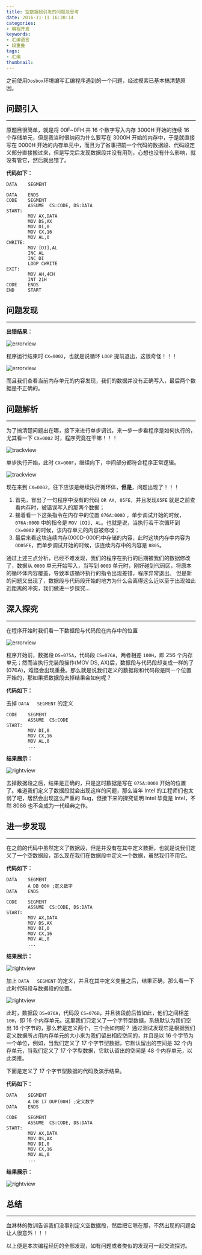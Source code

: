 ```yaml
---
title: 空数据段引发的问题及思考
date: 2016-11-11 16:30:14
categories:
- 编程开发
keywords:
- 汇编语言
- 段重叠
tags:
- 汇编
thumbnail:
---
```


之前使用``Dosbox``环境编写汇编程序遇到的一个问题，经过摸索已基本搞清楚原因。

<!--more-->

## 问题引入

***

原题目很简单，就是将 00F~0FH 共 16 个数字写入内存 3000H 开始的连续 16 个存储单元，但是我当时很纳闷为什么要写在 3000H 开始的内存中，于是就直接写在 0000H 开始的内存单元中，而且为了省事把前一个代码的数据段、代码段定义部分直接搬过来，但是写完后发现数据段并没有用到，心想也没有什么影响，就没有管它，然后就出错了。

**代码如下：**

```
DATA 	SEGMENT

DATA 	ENDS
CODE 	SEGMENT
		ASSUME 	CS:CODE, DS:DATA
START:
		MOV AX,DATA
		MOV DS,AX
		MOV DI,0
		MOV CX,16
		MOV AL,0
CWRITE:
		MOV [DI],AL
		INC AL
		INC DI
		LOOP CWRITE
EXIT:
		MOV AH,4CH
		INT 21H
CODE 	ENDS
END 	START
```
## 问题发现
***
**出错结果：**

![errorview](https://raw.githubusercontent.com/Evandoz/blob/master/Assembly/DosBox001.png)

程序运行结束时 ``CX=0002``，也就是说循环 ``LOOP`` 提前退出，这很奇怪！！！

![errorview](https://raw.githubusercontent.com/Evandoz/blob/master/Assembly/DosBox002.png)

而且我们查看当前内存单元的内容发现，我们的数据并没有正确写入，最后两个数据是不正确的。

## 问题解析
***
为了搞清楚问题出在哪，接下来进行单步调试，来一步一步看程序是如何执行的，尤其看一下 ``CX=0002`` 时，程序究竟在干嘛！！！

![trackview](https://raw.githubusercontent.com/Evandoz/blob/master/Assembly/DosBox003.png)

单步执行开始，此时 ``CX=000F``，继续向下，中间部分都符合程序正常逻辑。

![trackview](https://raw.githubusercontent.com/Evandoz/blob/master/Assembly/DosBox004.png)

现在来到 ``CX=0002``，往下应该是继续执行循环体，**但是**，问题出现了！！！
1. 首先，冒出了一句程序中没有的代码 ``OR AX, 05FE``，并且发现``05FE`` 就是之前查看内存时，被错误写入的那两个数据；
2. 接着看一下这条指令在内存中的位置 ``076A:000D`` ，单步调试开始的时候，``076A:000D`` 中的指令是 ``MOV [DI], AL``。也就是说，当执行若干次循环到 ``CX=0002`` 的时候，该内存单元的内容被修改；
3. 最后来看这块连续内存(000D-000F)中存储的内容，此时这块内存中内容为 ``OD05FE``，而单步调试开始的时候，该连续内存中的内容是 ``8805``。

通过上述三点分析，已经不难发现，我们的程序在执行的后期被我们的数据修改了，数据从 ``0000`` 单元开始写入，当写到 ``000D`` 单元时，刚好碰到代码区，将原本的循环体内容覆盖，导致本该循环执行的指令出现差错，程序异常退出。
但是新的问题又出现了，数据段与代码段开始的地方为什么会离得这么近以至于出现如此近距离的冲突，我们做进一步探究...

## 深入探究
***
在程序开始时我们看一下数据段与代码段在内存中的位置

![errorview](https://raw.githubusercontent.com/Evandoz/blob/master/Assembly/DosBox005.png)

程序开始前，数据段 ``DS=075A``，代码段 ``CS=076A``，两者相差 ``100H``，即 256 个内存单元；然而当执行完装段操作(MOV DS, AX)后，数据段与代码段却变成一样的了(076A)，难怪会出现重叠。那么就是说我们定义的数据段和代码段是同一个位置开始的，那如果把数据段去掉结果会如何呢？

**代码如下：**

去掉 ``DATA 	SEGMENT`` 的定义

```
CODE 	SEGMENT
		ASSUME 	CS:CODE
START:
		MOV DI,0
		MOV CX,16
		MOV AL,0
		...
```
**结果展示：**

![rightview](https://raw.githubusercontent.com/Evandoz/blob/master/Assembly/DosBox006.png)

去掉数据段之后，结果是正确的，只是这时数据是写在 ``075A:0000`` 开始的位置了。难道我们定义了数据段就会出现这样的问题，那么当年 Intel 的工程师们也太弱了吧，居然会出现这么严重的 Bug，但接下来的探究证明 Intel 毕竟是 Intel，不然 8086 也不会成为一代经典之作。

## 进一步发现
***
在之前的代码中虽然定义了数据段，但是并没有在其中定义数据，也就是说我们定义了一个空数据段，那么现在我们在数据段中定义一个数据，虽然我们不用它。

**代码如下：**
```
DATA 	SEGMENT
		A DB 00H ;定义数字
DATA 	ENDS

CODE 	SEGMENT
		ASSUME 	CS:CODE, DS:DATA
START:
		MOV AX,DATA
		MOV DS,AX
		MOV DI,0
		MOV CX,16
		MOV AL,0
		...
```
**结果展示：**

![rightview](https://raw.githubusercontent.com/Evandoz/blob/master/Assembly/DosBox007.png)

加上 ``DATA 	SEGMENT`` 的定义，并且在其中定义变量之后，结果正确，那么看一下此时代码段与数据段的位置。

![rightview](https://raw.githubusercontent.com/Evandoz/blob/master/Assembly/DosBox008.png)

此时，数据段 ``DS=076A``，代码段 ``CS=076B``，并且装段前后皆如此，他们之间相差 ``10H``，即 16 个内存单元。这里我们只定义了一个字节型数据，系统默认为我们空出 16 个字节的，那么若是定义两个，三个会如何呢？
通过测试发现它是根据我们定义数据所占用内存单元的大小来为我们留出相应空间的，并且是以 16 个字节为一个单位，例如，当我们定义了 17 个字节型数据，它默认留出的空间是 32 个内存单元，当我们定义了 17 个字型数据，它默认留出的空间是 48 个内存单元，以此类推。

下面是定义了 17 个字节型数据的代码及演示结果。

**代码如下：**

```
DATA 	SEGMENT
		A DB 17 DUP(00H) ;定义数字
DATA 	ENDS

CODE 	SEGMENT
		ASSUME 	CS:CODE, DS:DATA
START:
		MOV AX,DATA
		MOV DS,AX
		MOV DI,0
		MOV CX,16
		MOV AL,0
		...
```
**结果展示：**

![rightview](https://raw.githubusercontent.com/Evandoz/blob/master/Assembly/DosBox009.png)

## 总结
***
血淋林的教训告诉我们没事别定义空数据段，然后把它晾在那，不然出现的问题会让人很意外！！！

以上便是本次编程经历的全部发现，如有问题或者类似的发现可一起交流探讨。
